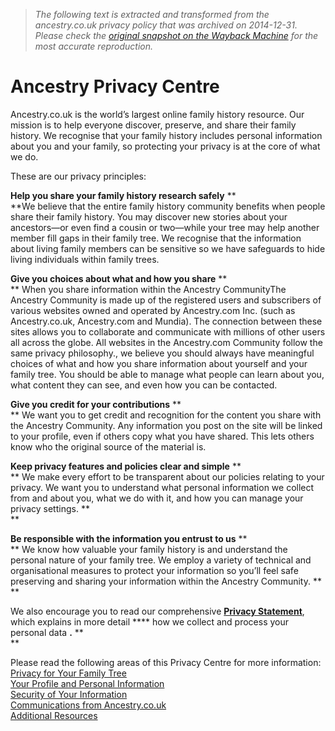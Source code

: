 > *The following text is extracted and transformed from the ancestry.co.uk privacy policy that was archived on 2014-12-31. Please check the [original snapshot on the Wayback Machine](https://web.archive.org/web/20141231122057id_/http%3A//www.ancestry.co.uk/cs/legal/privacyphilosophy) for the most accurate reproduction.*

# Ancestry Privacy Centre

Ancestry.co.uk is the world’s largest online family history resource. Our mission is to help everyone discover, preserve, and share their family history. We recognise that your family history includes personal information about you and your family, so protecting your privacy is at the core of what we do. 

These are our privacy principles: 

**Help you share your family history research safely** **  
**We believe that the entire family history community benefits when people share their family history. You may discover new stories about your ancestors—or even find a cousin or two—while your tree may help another member fill gaps in their family tree. We recognise that the information about living family members can be sensitive so we have safeguards to hide living individuals within family trees.  


**Give you choices about what and how you share** **  
** When you share information within the Ancestry CommunityThe Ancestry Community is made up of the registered users and subscribers of various websites owned and operated by Ancestry.com Inc. (such as Ancestry.co.uk, Ancestry.com and Mundia). The connection between these sites allows you to collaborate and communicate with millions of other users all across the globe. All websites in the Ancestry.com Community follow the same privacy philosophy., we believe you should always have meaningful choices of what and how you share information about yourself and your family tree. You should be able to manage what people can learn about you, what content they can see, and even how you can be contacted.   


**Give you credit for your contributions** **  
** We want you to get credit and recognition for the content you share with the Ancestry Community. Any information you post on the site will be linked to your profile, even if others copy what you have shared. This lets others know who the original source of the material is.    


**Keep privacy features and policies clear and simple** **  
** We make every effort to be transparent about our policies relating to your privacy. We want you to understand what personal information we collect from and about you, what we do with it, and how you can manage your privacy settings. **  
**

**Be responsible with the information you entrust to us** **  
** We know how valuable your family history is and understand the personal nature of your family tree. We employ a variety of technical and organisational measures to protect your information so you’ll feel safe preserving and sharing your information within the Ancestry Community. **  
**

We also encourage you to read our comprehensive [**Privacy Statement**](https://web.archive.org/cs/legal/privacystatement), which explains in more detail **** how we collect and process your personal data **.** **  
**

Please read the following areas of this Privacy Centre for more information:  
[Privacy for Your Family Tree](https://web.archive.org/cs/legal/PrivacyForYourFamilyTree)  
[Your Profile and Personal Information](https://web.archive.org/cs/legal/YourProfileAndPersonalInformation)  
[Security of Your Information](https://web.archive.org/cs/legal/SecurityOfYourInformation)  
[Communications from Ancestry.co.uk](https://web.archive.org/cs/legal/CommunicationsFromAncestry)  
[Additional Resources](https://web.archive.org/cs/legal/AdditionalResources)  

